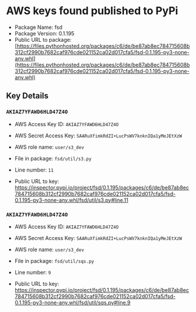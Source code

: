 # AWS keys found published to PyPi

* Package Name: fsd
* Package Version: 0.1.195
* Public URL to package: [https://files.pythonhosted.org/packages/c6/de/be87ab8ec784715608b312cf2990b7682caf976cde021152ca02d017cfa5/fsd-0.1.195-py3-none-any.whl](https://files.pythonhosted.org/packages/c6/de/be87ab8ec784715608b312cf2990b7682caf976cde021152ca02d017cfa5/fsd-0.1.195-py3-none-any.whl)

## Key Details

### `AKIAZ7YFAWD6HLD47Z4O`

* AWS Access Key ID: `AKIAZ7YFAWD6HLD47Z4O`
* AWS Secret Access Key: `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` 
* AWS role name: `user/s3_dev`
* File in package: `fsd/util/s3.py`
* Line number: `11`

* Public URL to key: https://inspector.pypi.io/project/fsd/0.1.195/packages/c6/de/be87ab8ec784715608b312cf2990b7682caf976cde021152ca02d017cfa5/fsd-0.1.195-py3-none-any.whl/fsd/util/s3.py#line.11



### `AKIAZ7YFAWD6HLD47Z4O`

* AWS Access Key ID: `AKIAZ7YFAWD6HLD47Z4O`
* AWS Secret Access Key: `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` 
* AWS role name: `user/s3_dev`
* File in package: `fsd/util/sqs.py`
* Line number: `9`

* Public URL to key: https://inspector.pypi.io/project/fsd/0.1.195/packages/c6/de/be87ab8ec784715608b312cf2990b7682caf976cde021152ca02d017cfa5/fsd-0.1.195-py3-none-any.whl/fsd/util/sqs.py#line.9


